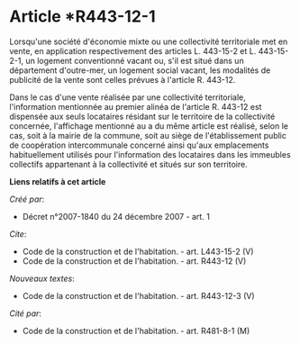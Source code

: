 # Article *R443-12-1

Lorsqu'une société d'économie mixte ou une collectivité territoriale met en vente, en application respectivement des articles
L. 443-15-2 et L. 443-15-2-1, un logement conventionné vacant ou, s'il est situé dans un département d'outre-mer, un logement
social vacant, les modalités de publicité de la vente sont celles prévues à l'article R. 443-12. 

Dans le cas d'une vente réalisée par une collectivité territoriale, l'information mentionnée au premier alinéa de l'article
R. 443-12 est dispensée aux seuls locataires résidant sur le territoire de la collectivité concernée, l'affichage mentionné
au a du même article est réalisé, selon le cas, soit à la mairie de la commune, soit au siège de l'établissement public de
coopération intercommunale concerné ainsi qu'aux emplacements habituellement utilisés pour l'information des locataires dans
les immeubles collectifs appartenant à la collectivité et situés sur son territoire.

**Liens relatifs à cet article**

_Créé par_:

  - Décret n°2007-1840 du 24 décembre 2007 - art. 1

_Cite_:

  - Code de la construction et de l'habitation. - art. L443-15-2 (V)
  - Code de la construction et de l'habitation. - art. R443-12 (V)

_Nouveaux textes_:

  - Code de la construction et de l'habitation. - art. R443-12-3 (V)

_Cité par_:

  - Code de la construction et de l'habitation. - art. R481-8-1 (M)
